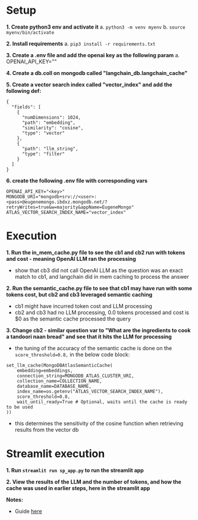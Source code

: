 # Setup

__1. Create python3 env and activate it__
  a. `python3 -m venv myenv`
  b. `source myenv/bin/activate`

__2. Install requirements__
  a. `pip3 install -r requirements.txt`

__3. Create a .env file and add the openai key as the following param__
  a. OPENAI_API_KEY="<key>"

__4. Create a db.coll on mongodb called "langchain_db.langchain_cache"__

__5. Create a vector search index called "vector_index" and add the following def:__
  ```
  {
    "fields": [
      {
        "numDimensions": 1024,
        "path": "embedding",
        "similarity": "cosine",
        "type": "vector"
      },
      {
        "path": "llm_string",
        "type": "filter"
      }
    ]
  }
  ```

__6. create the following .env file with corresponding vars__
  ```
  OPENAI_API_KEY="<key>"
  MONGODB_URI="mongodb+srv://<user>:<pass>@eugenemongo.ibdxz.mongodb.net/?retryWrites=true&w=majority&appName=EugeneMongo"
  ATLAS_VECTOR_SEARCH_INDEX_NAME="vector_index"
  ```

# Execution

__1. Run the in_mem_cache.py file to see the cb1 and cb2 run with tokens and cost -  meaning OpenAI LLM ran the processing__
  - show that cb3 did not call OpenAI LLM as the question was an exact match to cb1, and langchain did in mem caching to process the answer

__2. Run the semantic_cache.py file to see that cb1 may have run with some tokens cost, but cb2 and cb3 leveraged semantic caching__
  - cb1 might have incurred token cost and LLM processing
  - cb2 and cb3 had no LLM processing, 0.0 tokens processed and cost is $0 as the semantic cache processed the query

__3. Change cb2 - similar question var to "What are the ingredients to cook a tandoori naan bread" and see that it hits the LLM for processing__
  - the tuning of the accuracy of the semantic cache is done on the `score_threshold=0.8,` in the below code block:
  ```
  set_llm_cache(MongoDBAtlasSemanticCache(
      embedding=embeddings,
      connection_string=MONGODB_ATLAS_CLUSTER_URI,
      collection_name=COLLECTION_NAME,
      database_name=DATABASE_NAME,
      index_name=os.getenv("ATLAS_VECTOR_SEARCH_INDEX_NAME"),
      score_threshold=0.8,
      wait_until_ready=True # Optional, waits until the cache is ready to be used
  ))
  ```
  - this determines the sensitivity of the cosine function when retrieving results from the vector db

# Streamlit execution

__1. Run `streamlit run sp_app.py` to run the streamlit app__

__2. View the results of the LLM and the number of tokens, and how the cache was used in earlier steps, here in the streamlit app__

__Notes:__
- Guide [here](https://towardsdatascience.com/maximizing-ai-efficiency-in-production-with-caching-a-cost-efficient-performance-booster-9b8afd200efd)
